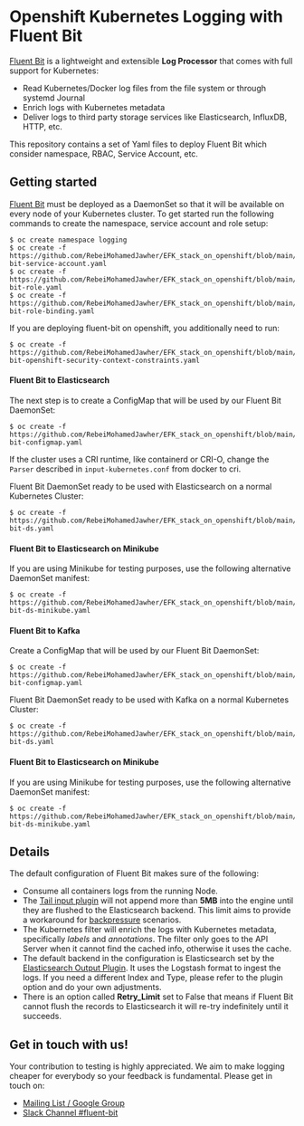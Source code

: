 # Openshift Kubernetes Logging with Fluent Bit



[Fluent Bit](http://fluentbit.io) is a lightweight and extensible __Log Processor__ that comes with full support for Kubernetes:

- Read Kubernetes/Docker log files from the file system or through systemd Journal
- Enrich logs with Kubernetes metadata
- Deliver logs to third party storage services like Elasticsearch, InfluxDB, HTTP, etc.

This repository contains a set of Yaml files to deploy Fluent Bit which consider namespace, RBAC, Service Account, etc.

## Getting started

[Fluent Bit](http://fluentbit.io) must be deployed as a DaemonSet so that it will be available on every node of your Kubernetes cluster. To get started run the following commands to create the namespace, service account and role setup:

```
$ oc create namespace logging
$ oc create -f https://github.com/RebeiMohamedJawher/EFK_stack_on_openshift/blob/main/fluent-bit-service-account.yaml
$ oc create -f https://github.com/RebeiMohamedJawher/EFK_stack_on_openshift/blob/main/fluent-bit-role.yaml
$ oc create -f https://github.com/RebeiMohamedJawher/EFK_stack_on_openshift/blob/main/fluent-bit-role-binding.yaml
```

If you are deploying fluent-bit on openshift, you additionally need to run:

```
$ oc create -f https://github.com/RebeiMohamedJawher/EFK_stack_on_openshift/blob/main/fluent-bit-openshift-security-context-constraints.yaml
```

#### Fluent Bit to Elasticsearch

The next step is to create a ConfigMap that will be used by our Fluent Bit DaemonSet:

```
$ oc create -f https://github.com/RebeiMohamedJawher/EFK_stack_on_openshift/blob/main/output/elasticsearch/fluent-bit-configmap.yaml
```

If the cluster uses a CRI runtime, like containerd or CRI-O, change the `Parser` described in `input-kubernetes.conf` from docker to cri.

Fluent Bit DaemonSet ready to be used with Elasticsearch on a normal Kubernetes Cluster:

```
$ oc create -f https://github.com/RebeiMohamedJawher/EFK_stack_on_openshift/blob/main/output/elasticsearch/fluent-bit-ds.yaml
```

#### Fluent Bit to Elasticsearch on Minikube

If you are using Minikube for testing purposes, use the following alternative DaemonSet manifest:

```
$ oc create -f https://github.com/RebeiMohamedJawher/EFK_stack_on_openshift/blob/main/output/elasticsearch/fluent-bit-ds-minikube.yaml
```

#### Fluent Bit to Kafka

Create a ConfigMap that will be used by our Fluent Bit DaemonSet:

```
$ oc create -f https://github.com/RebeiMohamedJawher/EFK_stack_on_openshift/blob/main/output/kafka/fluent-bit-configmap.yaml
```

Fluent Bit DaemonSet ready to be used with Kafka on a normal Kubernetes Cluster:

```
$ oc create -f https://github.com/RebeiMohamedJawher/EFK_stack_on_openshift/blob/main/output/kafka/fluent-bit-ds.yaml
```

#### Fluent Bit to Elasticsearch on Minikube

If you are using Minikube for testing purposes, use the following alternative DaemonSet manifest:

```
$ oc create -f https://github.com/RebeiMohamedJawher/EFK_stack_on_openshift/blob/main/output/elasticsearch/fluent-bit-ds-minikube.yaml
```

## Details

The default configuration of Fluent Bit makes sure of the following:

- Consume all containers logs from the running Node.
- The [Tail input plugin](http://fluentbit.io/documentation/0.12/input/tail.html) will not append more than __5MB__  into the engine until they are flushed to the Elasticsearch backend. This limit aims to provide a workaround for [backpressure](http://fluentbit.io/documentation/0.13/configuration/backpressure.html) scenarios.
- The Kubernetes filter will enrich the logs with Kubernetes metadata, specifically _labels_ and _annotations_. The filter only goes to the API Server when it cannot find the cached info, otherwise it uses the cache.
- The default backend in the configuration is Elasticsearch set by the [Elasticsearch Output Plugin](http://fluentbit.io/documentation/0.13/output/elasticsearch.html). It uses the Logstash format to ingest the logs. If you need a different Index and Type, please refer to the plugin option and do your own adjustments.
- There is an option called __Retry_Limit__ set to False that means if Fluent Bit cannot flush the records to Elasticsearch it will re-try indefinitely until it succeeds.

## Get in touch with us!

Your contribution to testing is highly appreciated. We aim to make logging cheaper for everybody so your feedback is fundamental. Please get in touch on:

- [Mailing List / Google Group](https://groups.google.com/forum/#!forum/fluent-bit)
- [Slack Channel #fluent-bit](http://slack.fluentd.org)
